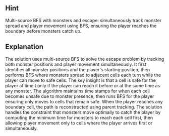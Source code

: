 ## Hint
Multi-source BFS with monsters and escape: simultaneously track monster spread and player movement using BFS, ensuring the player reaches the boundary before monsters catch up.

## Explanation
The solution uses multi-source BFS to solve the escape problem by tracking both monster positions and player movement simultaneously. It first identifies all monster positions and the player's starting position, then performs BFS where monsters spread to adjacent cells each turn while the player can move to safe cells. The key insight is that a cell is safe for the player at time t only if the player can reach it before or at the same time as any monster. The algorithm maintains time stamps for when each cell becomes unsafe due to monster presence, then runs BFS for the player ensuring only moves to cells that remain safe. When the player reaches any boundary cell, the path is reconstructed using parent tracking. The solution handles the constraint that monsters move optimally to catch the player by computing the minimum time for monsters to reach each cell first, then allowing player movement only to cells where the player arrives first or simultaneously.
